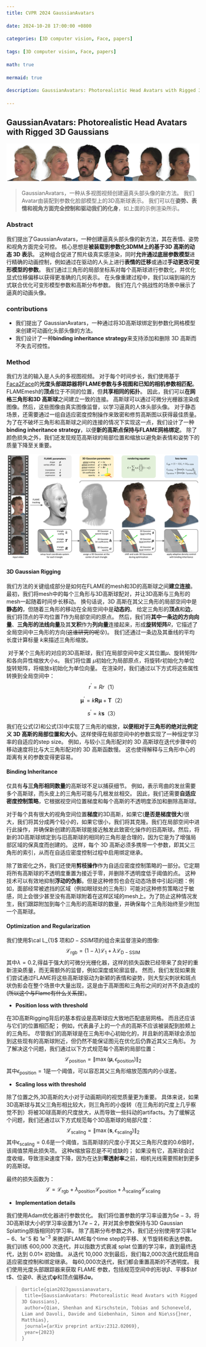 ```yaml
---
title: CVPR 2024 GaussianAvatars

date: 2024-10-28 17:00:00 +0800

categories: [3D computer vision, Face, papers]

tags: [3D computer vision, Face, papers]

math: true

mermaid: true

description: GaussianAvatars: Photorealistic Head Avatars with Rigged 3D Gaussians

---
```


## GaussianAvatars: Photorealistic Head Avatars with Rigged 3D Gaussians

![image-20241025170631525](/imgs/3dv/3dv9/GaussianAvatars.png)

> GaussianAvatars，一种从多视图视频创建逼真头部头像的新方法。 我们Avatar由装配到参数化脸部模型上的3D高斯球表示。 我们可以在**姿势、表情和视角方面完全控制和驱动我们的化身**，如上面的示例渲染所示。

### Abstract

我们提出了GaussianAvatars，一种创建逼真头部头像的新方法，其在表情、姿势和视角方面完全可控。 核心思想是**被装载到参数化3DMM上的基于3D 高斯的动态 3D 表示**。 这种组合促进了照片级真实感渲染，同时**允许通过底层参数模型**进行精确的动画控制，例如通过在驱动的人头上进行**表情的迁移**或通过**手动更改可变形模型的参数**。 我们通过三角形的局部坐标系对每个高斯球进行参数化，并优化显式位移偏移以获得更准确的几何表示。 在头像重建过程中，我们以端到端的方式联合优化可变形模型参数和高斯分布参数。 我们在几个挑战性的场景中展示了逼真的动画头像。

### contributions

* 我们提出了 GaussianAvatars，一种通过将3D高斯球绑定到参数化网格模型来创建可动画化头部头像的方法。
* 我们设计了一种**binding inheritance strategy**来支持添加和删除 3D 高斯而不失去可控性。

### Method

我们方法的输入是人头的多视图视频。 对于每个时间步长，我们使用基于[Faca2Face](https://github.com/kimoktm/Face2face)的**光度头部跟踪器将FLAME参数与多视图和已知的相机参数相匹配**。FLAMEmesh的**顶点**位于不同的位置，但**共享相同的拓扑**。 因此，我们可以**在网格三角形和3D 高斯球**之间建立一致的连接。 高斯球可以通过可微分光栅器渲染成图像。然后，这些图像由真实图像监督，以学习逼真的人体头部头像。 对于静态场景，还需要通过一组自适应密度控制操作来致密和修剪高斯图以获得最佳质量。 为了在不破坏三角形和高斯球之间的连接的情况下实现这一点，我们设计了一种**binding inheritance strategy**，以便**新的高斯点保持与FLAME网格绑定**。 除了颜色损失之外，我们还发现规范高斯球的局部位置和缩放以避免新表情和姿势下的质量下降至关重要。

![image-20241025172104500](/imgs/3dv/3dv9/GaussianAvatarsPipline.png)

#### 3D Gaussian Rigging

我们方法的关键组成部分是如何在FLAME的mesh和3D的高斯球之间**建立连接**。 最初，我们将mesh中的每个三角形与3D高斯球配对，并让3D高斯与三角形的mesh一起随着时间步长移动。 换句话说，3D 高斯在其父三角形的局部空间中是**静态的**，但随着三角形的移动在全局空间中是**动态的**。 给定三角形的**顶点**和**边**，我们将顶点的平均位置$T$作为局部空间的原点。 然后，我们将**其中一条边的方向向量**、**三角形的法线向量**及其**叉积**作为**列向量**连接起来，形成**旋转矩阵**$R$，它描述了全局空间中三角形的方向(~~这谁研究的呢~~😵)。 我们还通过一条边及其垂线的平均长度计算标量 $k$来描述三角形缩放。

​		对于某个三角形的对应的3D高斯球，我们在局部空间中定义其位置$\mu$、旋转矩阵$r$和各向异性缩放大小$s$。 我们将位置 $\mu$初始化为局部原点，将旋转$r$初始化为单位旋转矩阵，将缩放$s$初始化为单位向量。 在渲染时，我们通过以下方式将这些属性转换到全局空间中：
$$
r^{\prime}=Rr（1）
$$

$$
\boldsymbol{\mu}^{\prime}=k\boldsymbol{R\mu}+\boldsymbol{T}（2）
$$

$$
s^{\prime}=k\boldsymbol{s}（3）
$$

我们在公式(2)和公式(3)中实现了三角形的缩放，**以便相对于三角形的绝对比例定义 3D 高斯的局部位置和大小**。这样使得在局部空间中的参数实现了一种恒定学习率的自适应的step size。 例如，与较小三角形配对的 3D 高斯球在迭代步骤中的移动速度将比与大三角形配对的 3D 高斯函数慢。 这也使得解释与三角形中心的距离有关的参数变得更容易。

#### Binding Inheritance

仅具有**与三角形相同数量**的高斯球不足以捕获细节。 例如，表示弯曲的发丝需要多个高斯球，而头皮上的三角形可能与几根发丝相交。 因此，我们还需要**自适应密度控制策略**，它根据视空间位置梯度和每个高斯的不透明度添加和删除高斯球。

​		对于每个具有很大的视角空间位置**梯度**的3D高斯，如果它(**是否是梯度很大**)很大，我们将其分成两个较小的，如果它很小，我们将其克隆。我们在局部空间中进行此操作，并确保新创建的高斯球能接近触发此致密化操作的旧高斯球。然后，将新的3D高斯球绑定到与旧高斯球的相同的三角形是合理的，因为它是为了增强局部区域的保真度而创建的。 这样，每个 3D 高斯必须多携带一个参数，即其父三角形的索引，从而在自适应密度控制过程中启用绑定继承。

​		除了致密化之外，我们还使用**剪枝操作**作为自适应密度控制策略的一部分。它定期将所有高斯球的不透明度重置为接近于零，并删除不透明度低于阈值的点。 这种技术可以有效地抑制**浮动的伪影**。但是这种修剪也会在动态场景中引起问题：例如，面部经常被遮挡的区域（例如眼球处的三角形）可能对这种修剪策略过于敏感，同上会很少甚至没有高斯球附着在这样区域的mesh上。为了防止这种情况发生，我们跟踪附加到每个三角形的高斯球的数量，并确保每个三角形始终至少附加一个高斯球。

#### Optimization and Regularization

我们使用$\cal L_{1}$ 项和$D-SSIM$项的组合来监督渲染的图像:
$$
\mathcal{L}_{\mathrm{rgb}}=(1-\lambda)\mathcal{L}_{1}+\lambda\mathcal{L}_{\mathrm{D-SSIM}}
$$
其中$\lambda=0.2$,得益于强大的可微分光栅化器，这样的损失函数已经带来了良好的重新渲染质量，而无需额外的监督，例如深度或轮廓监督。 然而，我们发现如果我们尝试通过FLAME将这些高斯球驱动为新颖的表情和姿势，则大型尖刺状和斑点状伪影会在整个场景中大量出现，这是由于高斯图和三角形之间的对齐不良造成的(~~所以这个与Flame有什么关系捏~~)。

* **Position loss with threshold**

在3D高斯Rigging背后的基本假设是高斯球应大致地匹配底层网格。 而且还应该与它们的位置相匹配； 例如，代表鼻子上的一个点的高斯不应该被装配到脸颊上的三角形。 尽管我们的高斯球是在三角形中心初始化的，并且新的高斯球会添加到这些现有的高斯球附近，但仍然不能保证图元在优化后仍靠近其父三角形。 为了解决这个问题，我们通过以下方式规范每个高斯的局部位置：
$$
\mathcal{L}_{\mathrm{position}}=\|\max\left(\boldsymbol{\mu},\epsilon_{\mathrm{position}}\right)\|_{2}
$$
其中$\epsilon_{\text{position}}=1$是一个阈值，可以容忍其父三角形缩放范围内的小误差。

* **Scaling loss with threshold**

除了位置之外,3D高斯的大小对于动画期间的视觉质量更为重要。 具体来说，如果3D高斯球与其父三角形相比较大，则三角形的小旋转（在三角形的尺度上几乎察觉不到）将被3D球高斯的尺度放大，从而导致一些抖动的artifacts。为了缓解这个问题，我们还通过以下方式规范每个3D高斯球的局部尺度：
$$
\mathcal{L}_{\text{scaling}}=\|\max\left(\boldsymbol{s},\epsilon_{\text{scaling}}\right)\|_{2}
$$
其中$\epsilon_{\mathrm{scaling}}=0.6$是一个阈值，当高斯球的尺度小于其父三角形尺度的0.6倍时，该阈值禁用此损失项。 这种$\epsilon$缩放容忍是不可或缺的； 如果没有它，高斯球会过度收缩，导致渲染速度下降，因为在达到**零透射率**之前，相机光线需要照射到更多的高斯球。

最终的损失函数为：
$$
\mathcal{L}=\mathcal{L}_{\mathrm{rgb}}+\lambda_{\mathrm{position}}\mathcal{L}_{\mathrm{position}}+\lambda_{\mathrm{scaling}}\mathcal{L}_{\mathrm{scaling}}
$$

* **Implementation details**

我们使用Adam优化器进行参数优化。 我们将位置参数的学习率设置为$5e-3$，将3D高斯球大小的学习率设置为$1.7e-2$，并对其余参数保持与3D Gaussian Splatting原版相同的学习率。 除了高斯分布参数之外，我们还分别使用学习率$1e-6$、$1e^-5$ 和 $1e^{-3}$ 来微调FLAME每个time step的平移、关节旋转和表达参数。 我们训练 600,000 次迭代，并以指数方式衰减 splat 位置的学习率，直到最终迭代，达到 0.01× 初始值。 从迭代 10,000 次到最后，我们每2,000次迭代就启用自适应密度控制和绑定继承。 每60,000次迭代，我们都会重置高斯的不透明度。 我们使用光度头部跟踪器来获取 FLAME 参数，包括规范空间中的形状$\beta$、平移$\bf t$、位姿$\theta$、表达式$\boldsymbol{\psi}$和顶点偏移$\Delta\boldsymbol{\upsilon}$。



>```
>@article{qian2023gaussianavatars,
>  title={GaussianAvatars: Photorealistic Head Avatars with Rigged 3D Gaussians},
>  author={Qian, Shenhan and Kirschstein, Tobias and Schoneveld, Liam and Davoli, Davide and Giebenhain, Simon and Nie\ss{}ner, Matthias},
>  journal={arXiv preprint arXiv:2312.02069},
>  year={2023}
>}
>```























